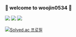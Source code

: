 ### :seedling: welcome to woojin0534 :seedling:

<img src="https://img.shields.io/badge/C-40AEF0?style=plastic&logo==appveyer&logoColor=white"/> <img src="https://img.shields.io/badge/JAVA-FF0000?style=plastic&logo==appveyer&logoColor=white"/> <img src="https://img.shields.io/badge/Python-ECD53F?style=plastic&logo=appveyer&logoColor=white"/>
<br><br>
[![Solved.ac
프로필](http://mazassumnida.wtf/api/generate_badge?boj=jimmy0534)](https://solved.ac/jimmy0534)
